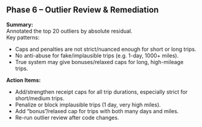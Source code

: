 ## Phase 6 – Outlier Review & Remediation

**Summary:**  
Annotated the top 20 outliers by absolute residual.  
Key patterns:
- Caps and penalties are not strict/nuanced enough for short or long trips.
- No anti-abuse for fake/implausible trips (e.g. 1-day, 1000+ miles).
- True system may give bonuses/relaxed caps for long, high-mileage trips.

**Action Items:**  
- Add/strengthen receipt caps for all trip durations, especially strict for short/medium trips.
- Penalize or block implausible trips (1 day, very high miles).
- Add “bonus”/relaxed cap for trips with both many days and miles.
- Re-run outlier review after code changes.